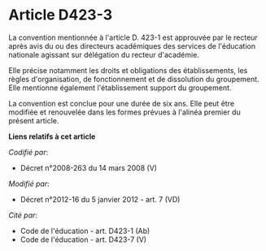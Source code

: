 # Article D423-3

La convention mentionnée à l'article D. 423-1 est approuvée par le recteur après avis du ou des directeurs académiques des
services de l'éducation nationale agissant sur délégation du recteur d'académie. 

Elle précise notamment les droits et obligations des établissements, les règles d'organisation, de fonctionnement et de
dissolution du groupement. Elle mentionne également l'établissement support du groupement. 

La convention est conclue pour une durée de six ans. Elle peut être modifiée et renouvelée dans les formes prévues à l'alinéa
premier du présent article.

**Liens relatifs à cet article**

_Codifié par_:

  - Décret n°2008-263 du 14 mars 2008 (V)

_Modifié par_:

  - Décret n°2012-16 du 5 janvier 2012 - art. 7 (VD)

_Cité par_:

  - Code de l'éducation - art. D423-1 (Ab)
  - Code de l'éducation - art. D423-7 (V)
